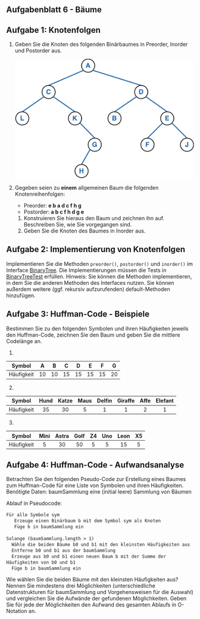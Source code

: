 ## Aufgabenblatt 6 - Bäume
## Aufgabe 1: Knotenfolgen
1. Geben Sie die Knoten des folgenden Binärbaumes in Preorder, Inorder und Postorder aus.

   ![Binärbaum](Trees_Node_Orderings.png)

3. Gegeben seien zu **einem** allgemeinen Baum die folgenden Knotenreihenfolgen:

   - Preorder: **e b a d c f h g**
   - Postorder: **a b c f h d g e**

   1. Konstruieren Sie hieraus den Baum und zeichnen ihn auf. Beschreiben Sie, wie Sie vorgegangen sind.
   1. Geben Sie die Knoten des Baumes in Inorder aus.

## Aufgabe 2: Implementierung von Knotenfolgen
Implementieren Sie die Methoden ```preorder()```, ```postorder()``` und ```inorder()``` im Interface
[BinaryTree](../src/main/java/de/hs_el/streekmann/algodat/aufgabe6/BinaryTree.java). Die Implementierungen müssen die
Tests in [BinaryTreeTest](../src/test/java/de/hs_el/streekmann/algodat/aufgabe6/BinaryTreeTest.java) erfüllen.
Hinweis: Sie können die Methoden implementieren, in dem Sie die anderen Methoden des Interfaces nutzen. Sie können
außerdem weitere (ggf. rekursiv aufzurufenden) default-Methoden hinzufügen.

## Aufgabe 3: Huffman-Code - Beispiele
Bestimmen Sie zu den folgenden Symbolen und ihren Häufigkeiten jeweils den Huffman-Code, zeichnen Sie den Baum und geben
Sie die mittlere Codelänge an.

1.

|   Symbol   |  A  |  B  |  C  |  D  |  E  |  F  |  G  |
|:----------:|:---:|:---:|:---:|:---:|:---:|:---:|:---:|
| Häufigkeit | 10  | 10  | 15  | 15  | 15  | 15  | 20  |

2.

|   Symbol   | Hund | Katze | Maus | Delfin | Giraffe | Affe | Elefant |
|:----------:|:----:|:-----:|:----:|:------:|:-------:|:----:|:-------:|
| Häufigkeit |  35  |  30   |  5   |   1    |    1    |  2   |    1    |
3.

|   Symbol   | Mini | Astra | Golf | Z4  | Uno | Leon | X5  |
|:----------:|:----:|:-----:|:----:|:---:|:---:|:----:|:---:|
| Häufigkeit |  5   |  30   |  50  |  5  |  5  |  15  |  5  |

## Aufgabe 4: Huffman-Code - Aufwandsanalyse
Betrachten Sie den folgenden Pseudo-Code zur Erstellung eines Baumes zum Huffman-Code für eine Liste von Symbolen und
ihren Häufigkeiten.   
Benötigte Daten: baumSammlung eine (initial leere) Sammlung von Bäumen

Ablauf in Pseudocode:

```
Für alle Symbole sym
   Erzeuge einen Binärbaum b mit dem Symbol sym als Knoten  
   Füge b in baumSammlung ein
   
Solange (baumSammlung.length > 1)
  Wähle die beiden Bäume b0 und b1 mit den kleinsten Häufigkeiten aus  
  Entferne b0 und b1 aus der baumSammlung
  Erzeuge aus b0 und b1 einen neuen Baum b mit der Summe der Häufigkeiten von b0 und b1  
  Füge b in baumSammlung ein
```

Wie wählen Sie die beiden Bäume mit den kleinsten Häufigkeiten aus? Nennen Sie mindestens drei Möglichkeiten
(unterschiedliche Datenstrukturen für baumSammlung und Vorgehensweisen für die Auswahl) und vergleichen Sie die Aufwände
der gefundenen Möglichkeiten. Geben Sie für jede der Möglichkeiten den Aufwand des gesamten Ablaufs in O-Notation an.
